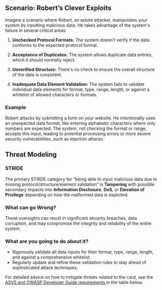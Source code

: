 ## Scenario: Robert’s Clever Exploits

Imagine a scenario where Robert, an astute attacker, manipulates your system by inputting malicious data. He takes advantage of the system's failure in several critical areas:

1. **Unchecked Protocol Formats:** The system doesn't verify if the data conforms to the expected protocol format.

2. **Acceptance of Duplicates:** The system allows duplicate data entries, which it should normally reject.

3. **Unverified Structure:** There's no check to ensure the overall structure of the data is consistent.

4. **Inadequate Data Element Validation:** The system fails to validate individual data elements for format, type, range, length, or against a whitelist of allowed characters or formats.

### Example

Robert attacks by submitting a form on your website. He intentionally uses an unexpected data format, like entering alphabetic characters where only numbers are expected. The system, not checking the format or range, accepts this input, leading to potential processing errors or more severe security vulnerabilities, such as injection attacks.

## Threat Modeling

### STRIDE

The primary STRIDE category for “being able to input malicious data due to missing protocol/structure/element validation” is **Tampering** with possible secondary impacts into **Information Disclosure**, **DoS**, or **Elevation of Privilege** depending on how the malformed data is exploited.

### What can go Wrong?

These oversights can result in significant security breaches, data corruption, and may compromise the integrity and reliability of the entire system.

### What are you going to do about it?

- Rigorously validate all data inputs for their format, type, range, length, and against a comprehensive whitelist.
- Regularly update and refine these validation rules to stay ahead of sophisticated attack techniques.

For detailed advice on how to mitigate threats related to the card, see the [ASVS and OWASP Developer Guide requirements ](#mapping 'ASVS and OWASP Developer Guide requirements [internal]') in the table below.
